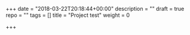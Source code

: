 +++
date = "2018-03-22T20:18:44+00:00"
description = ""
draft = true
repo = ""
tags = []
title = "Project test"
weight = 0

+++
